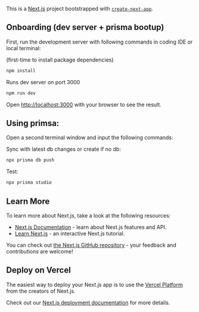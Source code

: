 This is a [Next.js](https://nextjs.org) project bootstrapped with [`create-next-app`](https://nextjs.org/docs/app/api-reference/cli/create-next-app).

## Onboarding (dev server + prisma bootup)

First, run the development server with following commands in coding IDE or local terminal:

(first-time to install package dependencies)
```bash
npm install
```

Runs dev server on port 3000
```bash
npm run dev
```

Open [http://localhost:3000](http://localhost:3000) with your browser to see the result.

## Using primsa:
Open a second terminal window and input the following commands:

Sync with latest db changes or create if no db:
```bash
npx prisma db push
```

Test:
```bash
npx prisma studio
```

## Learn More

To learn more about Next.js, take a look at the following resources:

- [Next.js Documentation](https://nextjs.org/docs) - learn about Next.js features and API.
- [Learn Next.js](https://nextjs.org/learn) - an interactive Next.js tutorial.

You can check out [the Next.js GitHub repository](https://github.com/vercel/next.js) - your feedback and contributions are welcome!

## Deploy on Vercel

The easiest way to deploy your Next.js app is to use the [Vercel Platform](https://vercel.com/new?utm_medium=default-template&filter=next.js&utm_source=create-next-app&utm_campaign=create-next-app-readme) from the creators of Next.js.

Check out our [Next.js deployment documentation](https://nextjs.org/docs/app/building-your-application/deploying) for more details.
